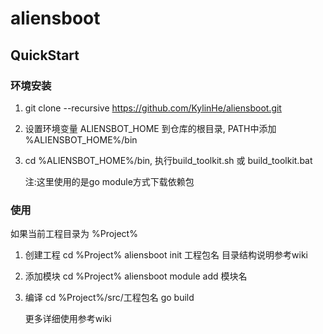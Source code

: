 # aliensboot

## QuickStart

### 环境安装

1. git clone --recursive https://github.com/KylinHe/aliensboot.git

2. 设置环境变量 ALIENSBOT_HOME 到仓库的根目录, PATH中添加 %ALIENSBOT_HOME%/bin

3. cd %ALIENSBOT_HOME%/bin, 执行build_toolkit.sh 或 build_toolkit.bat 

    注:这里使用的是go module方式下载依赖包 


### 使用

如果当前工程目录为  %Project%

1. 创建工程
   cd %Project%
   aliensboot init 工程包名
   目录结构说明参考wiki
   
2. 添加模块
   cd %Project%
   aliensboot module add 模块名
   
3. 编译
   cd %Project%/src/工程包名
   go build
   
   更多详细使用参考wiki
    
  
